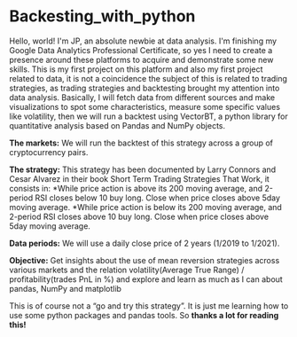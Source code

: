 # Backesting_with_python

Hello, world! I'm JP, an absolute newbie at data analysis. I'm finishing my Google Data Analytics Professional Certificate, so yes I need to create a presence around these platforms to acquire and demonstrate some new skills.
	This is my first project on this platform and also my first project related to data, it is not a coincidence the subject of this is related to trading strategies, as trading strategies and backtesting brought my attention into data analysis.
  Basically, I will fetch data from different sources and make visualizations to spot some characteristics, measure some specific values like volatility, then we will run a backtest using VectorBT, a python library for quantitative analysis based on Pandas and NumPy objects.
  
<b>The markets:</b> We will run the backtest of this strategy across a group of cryptocurrency pairs.

<b>The strategy:</b> This strategy has been documented by Larry Connors and Cesar Alvarez in their book Short Term Trading Strategies That Work, it consists in: 
  *While price action is above its 200 moving average, and 2-period RSI closes below 10 buy long. Close when price closes above 5day moving average.
  *While price action is below its 200 moving average, and 2-period RSI closes above 10 buy long. Close when price closes above 5day moving average.

<b>Data periods:</b>
	We will use a daily close price of 2 years (1/2019 to 1/2021).
  
<b>Objective:</b>
	Get insights about the use of mean reversion strategies across various markets and the relation volatility(Average True Range) / profitability(trades PnL in %) and explore and learn as much as I can about pandas, NumPy and matplotlib
  
This is of course not a “go and try this strategy”. It is just me learning how to use some python packages and pandas tools.
So <b>thanks a lot for reading this!</b>
